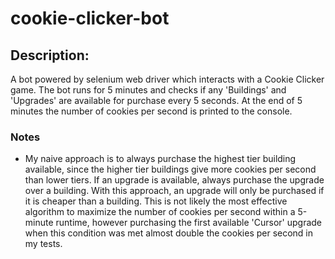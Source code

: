 # cookie-clicker-bot

## Description:
A bot powered by selenium web driver which interacts with a Cookie Clicker game. The bot runs for
5 minutes and checks if any 'Buildings' and 'Upgrades' are available for purchase every 5 seconds. 
At the end of 5 minutes the number of cookies per second is printed to the console. 

### Notes
- My naive approach is to always purchase the highest tier building available, since the higher tier
buildings give more cookies per second than lower tiers. If an upgrade is available, always purchase
the upgrade over a building. With this approach, an upgrade will only be purchased if it is cheaper
than a building. This is not likely the most effective algorithm to maximize the number of cookies 
per second within a 5-minute runtime, however purchasing the first available 'Cursor' upgrade when this
condition was met almost double the cookies per second in my tests.
